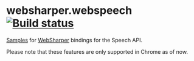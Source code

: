 # websharper.webspeech [![Build status](https://ci.appveyor.com/api/projects/status/k8tovlw81ysgasic?svg=true)](https://ci.appveyor.com/project/IntelliFactory/websharper-webspeech-samples)

[Samples][samp] for [WebSharper][ws] bindings for the Speech API.


Please note that these features are only supported in Chrome as of now.

[samp]: http://intellifactory.github.io/websharper.webspeech.samples
[ws]: http://websharper.com/
